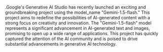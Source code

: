 .Google's Generative AI Studio has recently launched an exciting and groundbreaking project using the model_name "Gemini-1.5-flash." 
This project aims to redefine the possibilities of AI-generated content with a strong focus on creativity and innovation. 
The "Gemini-1.5-flash" model represents a significant advancement in AI-generated text and images, promising to open up a wide range of applications. 
This project has quickly captured the attention of the AI community and is poised to drive substantial advancements in generative AI technology.
